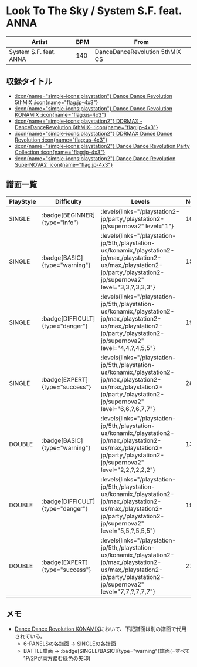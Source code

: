 # Look To The Sky / System S.F. feat. ANNA

|Artist|BPM|From|
|------|---|----|
|System S.F. feat. ANNA|140|DanceDanceRevolution 5thMIX CS|

## 収録タイトル

- [:icon{name="simple-icons:playstation"} Dance Dance Revolution 5thMIX :icon{name="flag:jp-4x3"}](/playstation-jp/5th)
- [:icon{name="simple-icons:playstation"} Dance Dance Revolution KONAMIX :icon{name="flag:us-4x3"}](/playstation-us/konamix)
- [:icon{name="simple-icons:playstation2"} DDRMAX -DanceDanceRevolution 6thMIX- :icon{name="flag:jp-4x3"}](/playstation2-jp/max)
- [:icon{name="simple-icons:playstation2"} DDRMAX Dance Dance Revolution :icon{name="flag:us-4x3"}](/playstation2-us/max)
- [:icon{name="simple-icons:playstation2"} Dance Dance Revolution Party Collection :icon{name="flag:jp-4x3"}](/playstation2-jp/party)
- [:icon{name="simple-icons:playstation2"} Dance Dance Revolution SuperNOVA2 :icon{name="flag:jp-4x3"}](/playstation2-jp/supernova2)

## 譜面一覧

|PlayStyle|Difficulty|Levels|Notes|Movie|
|---------|----------|------|-----|-----|
|SINGLE| :badge[BEGINNER]{type="info"}| :levels{links="/playstation2-jp/party,/playstation2-jp/supernova2" level="1"}|100/0||
|SINGLE| :badge[BASIC]{type="warning"}| :levels{links="/playstation-jp/5th,/playstation-us/konamix,/playstation2-jp/max,/playstation2-us/max,/playstation2-jp/party,/playstation2-jp/supernova2" level="3,3,?,3,3,3"}|153/0||
|SINGLE| :badge[DIFFICULT]{type="danger"}| :levels{links="/playstation-jp/5th,/playstation-us/konamix,/playstation2-jp/max,/playstation2-us/max,/playstation2-jp/party,/playstation2-jp/supernova2" level="4,4,?,4,5,5"}|195/0||
|SINGLE| :badge[EXPERT]{type="success"}| :levels{links="/playstation-jp/5th,/playstation-us/konamix,/playstation2-jp/max,/playstation2-us/max,/playstation2-jp/party,/playstation2-jp/supernova2" level="6,6,?,6,7,7"}|287/0||
|DOUBLE| :badge[BASIC]{type="warning"}| :levels{links="/playstation-jp/5th,/playstation-us/konamix,/playstation2-jp/max,/playstation2-us/max,/playstation2-jp/party,/playstation2-jp/supernova2" level="2,2,?,2,2,2"}|136/0||
|DOUBLE| :badge[DIFFICULT]{type="danger"}| :levels{links="/playstation-jp/5th,/playstation-us/konamix,/playstation2-jp/max,/playstation2-us/max,/playstation2-jp/party,/playstation2-jp/supernova2" level="5,5,?,5,5,5"}|194/0||
|DOUBLE| :badge[EXPERT]{type="success"}| :levels{links="/playstation-jp/5th,/playstation-us/konamix,/playstation2-jp/max,/playstation2-us/max,/playstation2-jp/party,/playstation2-jp/supernova2" level="7,7,?,7,7,7"}|278/0||

## メモ

- [Dance Dance Revolution KONAMIX](/playstation-us/konamix)において、下記譜面は別の譜面で代用されている。
  - 6-PANELSの各譜面 → SINGLEの各譜面
  - BATTLE譜面 → :badge[SINGLE/BASIC]{type="warning"}譜面(=すべて1P/2Pが両方踏む緑色の矢印)
